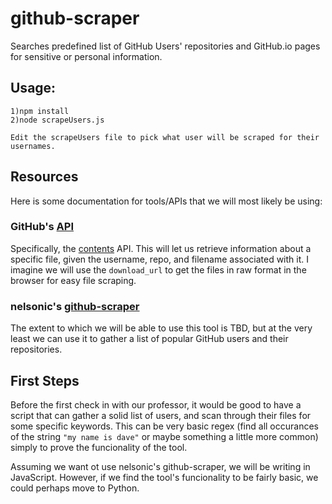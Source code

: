 # github-scraper
Searches predefined list of GitHub Users' repositories and GitHub.io pages for sensitive or personal information.

## Usage:
    1)npm install
    2)node scrapeUsers.js

    Edit the scrapeUsers file to pick what user will be scraped for their usernames.

## Resources

Here is some documentation for tools/APIs that we will most likely be using:

### GitHub's [API](https://developer.github.com/v3/)

Specifically, the [contents](https://developer.github.com/v3/repos/contents/#get-contents) API. This will let us retrieve information about a specific file, given the username, repo, and filename associated with it. I imagine we will use the `download_url` to get the files in raw format in the browser for easy file scraping.

### nelsonic's [github-scraper](https://github.com/nelsonic/github-scraper)

The extent to which we will be able to use this tool is TBD, but at the very least we can use it to gather a list of popular GitHub users and their repositories.

## First Steps

Before the first check in with our professor, it would be good to have a script that can gather a solid list of users, and scan through their files for some specific keywords. This can be very basic regex (find all occurances of the string `"my name is dave"` or maybe something a little more common) simply to prove the funcionality of the tool.

Assuming we want ot use nelsonic's github-scraper, we will be writing in JavaScript. However, if we find the tool's funcionality to be fairly basic, we could perhaps move to Python.
